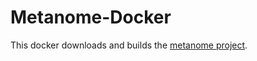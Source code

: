 # Metanome-Docker

This docker downloads and builds the [metanome project](https://github.com/HPI-Information-Systems/metanome-algorithms).
